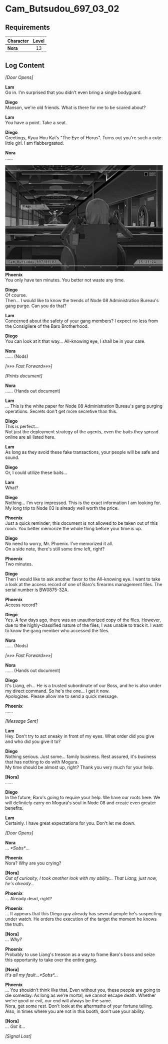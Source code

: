 # Cam_Butsudou_697_03_02
## Requirements
|Character|Level|
|---------|:---:|
|**Nora** | 13  |

## Log Content
*\[Door Opens\]*

**Lam**<br>
Go in. I'm surprised that you didn't even bring a single bodyguard.

**Diego**<br>
Manson, we're old friends. What is there for me to be scared about?

**Lam**<br>
You have a point. Take a seat.

**Diego**<br>
Greetings, Kyuu Hou Kai's "The Eye of Horus". Turns out you're such a cute little girl. I am flabbergasted.

**Nora**<br>
......

![noos2101.png](./attachments/noos2101.png)
**Phoenix**<br>
You only have ten minutes. You better not waste any time.

**Diego**<br>
Of course.<br>
Then... I would like to know the trends of Node 08 Administration Bureau's gang purge. Can you do that?

**Lam**<br>
Concerned about the safety of your gang members? I expect no less from the Consigliere of the Baro Brotherhood.

**Diego**<br>
You can look at it that way... All\-knowing eye, I shall be in your care.

**Nora**<br>
...... (Nods)

*[»»» Fast Forward»»»]*

*\[Prints document\]*

**Nora**<br>
...... (Hands out document)

**Lam**<br>
... This is the white paper for Node 08 Administration Bureau's gang purging operations. Secrets don't get more secretive than this.

**Diego**<br>
This is perfect...<br>
Not just the deployment strategy of the agents, even the baits they spread online are all listed here.

**Lam**<br>
As long as they avoid these fake transactions, your people will be safe and sound.

**Diego**<br>
Or, I could utilize these baits...

**Lam**<br>
What?

**Diego**<br>
Nothing... I'm very impressed. This is the exact information I am looking for. My long trip to Node 03 is already well worth the price.

**Phoenix**<br>
Just a quick reminder; this document is not allowed to be taken out of this room. You better memorize the whole thing before your time is up.

**Diego**<br>
No need to worry, Mr. Phoenix. I've memorized it all.<br>
On a side note, there's still some time left, right?

**Phoenix**<br>
Two minutes.

**Diego**<br>
Then I would like to ask another favor to the All\-knowing eye. I want to take a look at the access record of one of Baro's firearms management files. The serial number is BW0875\-32A.

**Phoenix**<br>
Access record?

**Diego**<br>
Yes. A few days ago, there was an unauthorized copy of the files. However, due to the highly\-classified nature of the files, I was unable to track it. I want to know the gang member who accessed the files.

**Nora**<br>
...... (Nods)

*[»»» Fast Forward»»»]*

**Nora**<br>
...... (Hands out document)

**Diego**<br>
It's Liang, eh... He is a trusted subordinate of our Boss, and he is also under my direct command. So he's the one... I get it now.<br>
Apologizes. Please allow me to send a quick message.

**Phoenix**<br>
......

*\[Message Sent\]*

**Lam**<br>
Hey. Don't try to act sneaky in front of my eyes. What order did you give and who did you give it to?

**Diego**<br>
Nothing serious. Just some... family business. Rest assured, it's business that has nothing to do with Mogura.<br>
My time should be almost up, right? Thank you very much for your help.

**[Nora]**<br>
*......*

**Diego**<br>
In the future, Baro's going to require your help. We have our roots here. We will definitely carry on Mogura's soul in Node 08 and create even greater benefits.

**Lam**<br>
Certainly. I have great expectations for you. Don't let me down.

*\[Door Opens\]*

**Nora**<br>
... *\*Sobs\**...

**Phoenix**<br>
Nora? Why are you crying?

**[Nora]**<br>
*Out of curiosity, I took another look with my ability... That Liang, just now, he's already...*

**Phoenix**<br>
... Already dead, right?

**Phoenix**<br>
... It appears that this Diego guy already has several people he's suspecting under watch. He orders the execution of the target the moment he knows the truth.

**[Nora]**<br>
*... Why?*

**Phoenix**<br>
Probably to use Liang's treason as a way to frame Baro's boss and seize this opportunity to take over the entire gang.

**[Nora]**<br>
*It's all my fault...\*Sobs\*...*

**Phoenix**<br>
... You shouldn't think like that. Even without you, these people are going to die someday. As long as we're mortal, we cannot escape death. Whether we're good or evil, our end will always be the same.<br>
Nora, get some rest. Don't look at the aftermaths of your fortune telling. Also, in times where you are not in this booth, don't use your ability.

**[Nora]**<br>
*... Got it...*

*[Signal Lost]*
